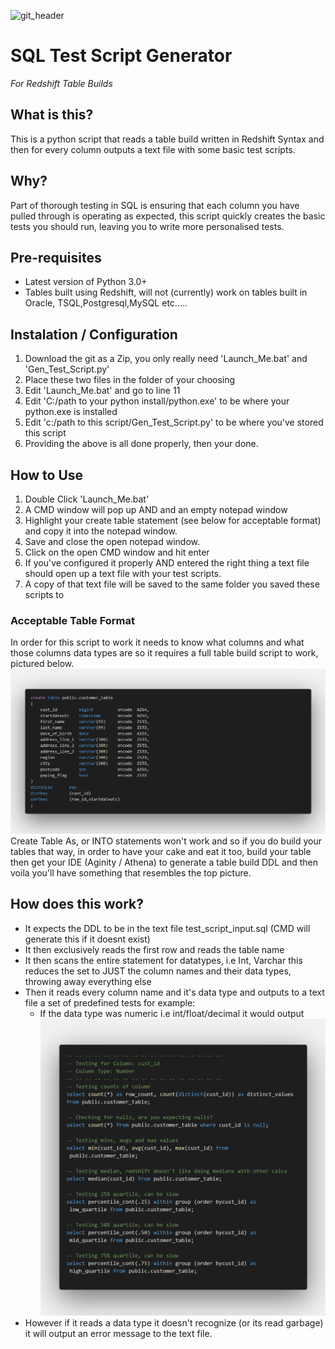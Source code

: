 ![git_header](./assets/git_header.PNG)
# SQL Test Script Generator

*For Redshift Table Builds*
## What is this?
This is a python script that reads a table build written in Redshift Syntax and then for every column outputs a text file with some basic test scripts.

## Why?
Part of thorough testing in SQL is ensuring that each column you have pulled through is operating as expected, this script quickly creates the basic tests you should run, leaving you to write more personalised tests. 

## Pre-requisites 
- Latest version of Python 3.0+
- Tables built using Redshift, will not (currently) work on tables built in Oracle, TSQL,Postgresql,MySQL etc.....

## Instalation / Configuration
1. Download the git as a Zip, you only really need 'Launch_Me.bat' and 'Gen_Test_Script.py'
2. Place these two files in the folder of your choosing
3. Edit 'Launch_Me.bat' and go to line 11
4. Edit 'C:/path to your python install/python.exe' to be where your python.exe is installed
5. Edit 'c:/path to this script/Gen_Test_Script.py' to be where you've stored this script
6. Providing the above is all done properly, then your done.

## How to Use 
1. Double Click 'Launch_Me.bat'
2. A CMD window will pop up AND and an empty notepad window
3. Highlight your create table statement (see below for acceptable format) and copy it into the notepad window.
4. Save and close the open notepad window.
5. Click on the open CMD window and hit enter
6. If you've configured it properly AND entered the right thing a text file should open up a text file with your test scripts.
7. A copy of that text file will be saved to the same folder you saved these scripts to

### Acceptable Table Format
In order for this script to work it needs to know what columns and what those columns data types are so it requires a full table build script to work, pictured below.
![Good_Table](./assets/full_table_build.png)
Create Table As, or INTO statements won't work and so if you do build your tables that way, in order to have your cake and eat it too, build your table then get your IDE (Aginity / Athena) to generate a table build DDL and then voila you'll have something that resembles the top picture. 

## How does this work? 
- It expects the DDL to be in the text file test_script_input.sql (CMD will generate this if it doesnt exist)
- It then exclusively reads the first row and reads the table name
- It then scans the entire statement for datatypes, i.e Int, Varchar this reduces the set to JUST the column names and their data types, throwing away everything else
- Then it reads every column name and it's data type and outputs to a text file a set of predefined tests for example:
  - If the data type was numeric i.e int/float/decimal it would output
![Results](./assets/results_example.png)
- However if it reads a data type it doesn't recognize (or its read garbage) it will output an error message to the text file.

